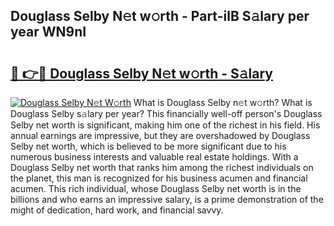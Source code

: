 ## Douglass Selby N𝚎t w𝚘rth - Part-ilB S𝚊lary per year WN9nI

# <h2><a href="http://gc2zy5.nevu.top/?p=Douglass+Selby">🔗 👉🔴 Douglass Selby N𝚎t w𝚘rth - S𝚊lary</a></h2>

[![Douglass Selby N𝚎t W𝚘rth](https://i.imgur.com/Oavwk0R.jpeg)](http://gc2zy5.nevu.top/?p=Douglass+Selby)
What is Douglass Selby n𝚎t w𝚘rth? What is Douglass Selby s𝚊lary per year?
This financially well-off person's Douglass Selby net worth is significant, making him one of the richest in his field. His annual earnings are impressive, but they are overshadowed by Douglass Selby net worth, which is believed to be more significant due to his numerous business interests and valuable real estate holdings. With a Douglass Selby net worth that ranks him among the richest individuals on the planet, this man is recognized for his business acumen and financial acumen. This rich individual, whose Douglass Selby net worth is in the billions and who earns an impressive salary, is a prime demonstration of the might of dedication, hard work, and financial savvy.
